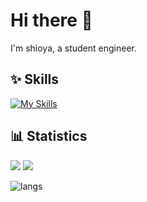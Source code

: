 
# Hi there 👋
I'm shioya, a student engineer.

## ✨ Skills
[![My Skills](https://skillicons.dev/icons?i=aws,docker,idea,rails,react,spring,vim)](https://skillicons.dev)

## 📊 Statistics
<img src="https://img.shields.io/endpoint?url=https%3A%2F%2Fatcoder-badges.now.sh%2Fapi%2Fatcoder%2Fjson%2Fshioya" /> <img src="https://img.shields.io/endpoint?url=https%3A%2F%2Fatcoder-badges.now.sh%2Fapi%2Fcodeforces%2Fjson%2Fshioya" />


![langs](https://github-readme-stats.vercel.app/api/top-langs/?username=shioya86&hide=html)
